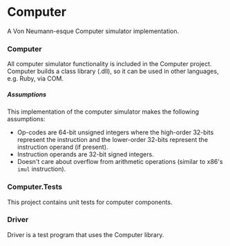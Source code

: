 # Computer
A Von Neumann-esque Computer simulator implementation.

### Computer
All computer simulator functionality is included in the Computer project. Computer builds a class library (.dll), so it can be used in other languages, e.g. Ruby, via COM.
##### Assumptions
This implementation of the computer simulator makes the following assumptions:
- Op-codes are 64-bit unsigned integers where the high-order 32-bits represent the instruction and the lower-order 32-bits represent the instruction operand (if present).
- Instruction operands are 32-bit signed integers.
- Doesn't care about overflow from arithmetic operations (similar to x86's `imul` instruction).

### Computer.Tests
This project contains unit tests for computer components.

### Driver
Driver is a test program that uses the Computer library.

